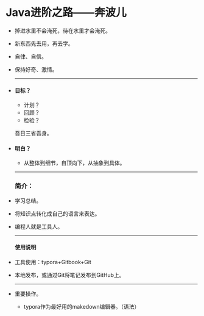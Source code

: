 # Java进阶之路——奔波儿

* 掉进水里不会淹死，待在水里才会淹死。

* 新东西先去用，再去学。

* 自律、自信。

* 保持好奇、激情。

  ***

* #### 目标？

  * 计划？
  * 回顾？
  * 检验？
  
  吾日三省吾身。
  
* #### 明白？

  * 从整体到细节，自顶向下，从抽象到具体。

  ***

  ### 简介：

* 学习总结。

* 将知识点转化成自己的语言来表达。

* 编程人就是工具人。

  ***

  #### 使用说明

* 工具使用：typora+Gitbook+Git

* 本地发布，或通过Git将笔记发布到GitHub上。

  ***

* 重要操作。

  * typora作为最好用的makedown编辑器。（语法）

    







